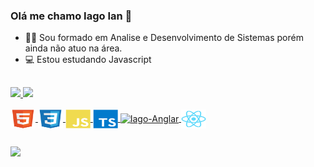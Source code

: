 ### Olá me chamo Iago Ian 👋
- 🙍‍♂️ Sou formado em Analise e Desenvolvimento de Sistemas porém ainda não atuo na área.
- 💻 Estou estudando Javascript
##
<div>
  <a href="https://github.com/iagoian">
  <img height="180em" src="https://github-readme-stats.vercel.app/api?username=iagoian&show_icons=true&theme=tokyonight&include_all_commits-true&count_private-true"/>
  <img height="180em" src="https://github-readme-stats.vercel.app/api/top-langs/?username=anuraghazra&layout=compact&langs_count=16&theme=tokyonight"/>
</div>
 

<div style="display" inline_block"><br>
  <img align="center" alt="Iago-HTML" height="30" width="40" src="https://raw.githubusercontent.com/devicons/devicon/master/icons/html5/html5-original.svg">
  <img align="center" alt="Rafa-CSS" height="30" width="40" src="https://raw.githubusercontent.com/devicons/devicon/master/icons/css3/css3-original.svg">
  <img align="center" alt="Iago-Js" height="30" width="40" src="https://raw.githubusercontent.com/devicons/devicon/master/icons/javascript/javascript-plain.svg">
  <img align="center" alt="Iago-Ts" height="30" width="40" src="https://raw.githubusercontent.com/devicons/devicon/master/icons/typescript/typescript-plain.svg">
  <img align="center" alt="Iago-Anglar"  height="30" width="40" src="https://cdn.jsdelivr.net/gh/devicons/devicon/icons/angularjs/angularjs-original.svg"/>        
  <img align="center" alt="Iago-React" height="30" width="40" src="https://raw.githubusercontent.com/devicons/devicon/master/icons/react/react-original.svg">
</div>

##

<div>
 <a href="https://www.linkedin.com/in/iago-ian/" target="_blank"><img src="https://img.shields.io/badge/LinkedIn-0077B5?style=for-the-badge&logo=linkedin&logoColor=white"></a>
</div>
